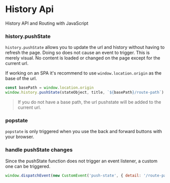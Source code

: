 # History Api
History API and Routing with JavaScript


### history.pushState

`history.pushState` allows you to update the url and history without having to refresh the page.  Doing so does not cause an event to trigger.  This is merely visual.  No content is loaded or changed on the page except for the current url.

If working on an SPA it's recommend to use `window.location.origin` as the base of the url.

```js
const basePath = window.location.origin
window.history.pushState(stateObject, title, `${basePath}/route-path`)
```
> If you do not have a base path, the url pushstate will be added to the current url.

### popstate

`popstate` is only triggered when you use the back and forward buttons with your browser.

### handle pushState changes

Since the pushState function does not trigger an event listener, a custom one can be triggered.

```js
window.dispatchEvent(new CustomEvent('push-state', { detail: '/route-path' }))
```
